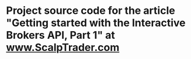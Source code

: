 # Project source code for the article "Getting started with the Interactive Brokers API, Part 1" at www.ScalpTrader.com
